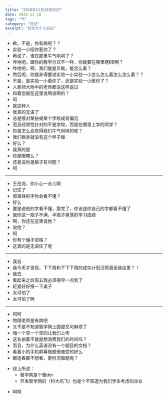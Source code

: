 ```yaml
---
title: "2020年11月18日日记"
date: 2020-11-18
tags: "气"
category: "日记"
excerpt: "仅仅为个人日记"
---
```


* 欸，不是，你有病吧？？
* 实验一小招你惹你了？
* 再说了，谁在那里牛气哄哄了？
* 咋地吧，跟你的教学方式不一样，你就要在哪里瞎BB啊？
* 咋地吧，啊，我们就是贝勒，能怎么着？
* 然后呢，你就非得要说实验一小实验一小怎么怎么着怎么怎么着？？
* 不是，是实验一小着你了，还是实验一小惹你了？
* 人家师大附中的老师都没这样说过
* 和着您就在这里说啊说啊的？
* 呵
* 就这种人
* 我真的无语了
* 总是哦对某些或某个学校成有偏见
* 而且经常性针对的不是学校，而是在哪里上学的同学？
* 你是怎么会觉得我们牛气哄哄的呢？
* 我们根本就没有这个样子做
* 好么？
* 我真的是
* 你是眼瞎么？
* 还是说你是脑子有问题？
* 呵

---

* 王岳尧，你小心一点儿啊
* 记住了
* 郝禹铮的字你会看不懂？
* 好么
* 要是说他的字看不懂，那完了，你该连你自己的字都看不懂了
* 就你这一瓶子不满，半瓶子晃荡的学习成绩
* 啊，你还在这里说他？
* 说他？
* 呵
* 你有个锤子资格？
* 这真的是无语住了呢

---

* 我去
* 我今天才发现，下下周和下下下周的成功计划汪照涵坐我这里？！
* 我去
* 看起来之后周五我必须得早一点到了
* 赶紧好好擦一下桌子
* 太可怕了
* 太可怕了啊

---

* 呵呵
* 物理老师是有病吧
* 又不是不知道智学网上面提交可麻烦了
* 嗨一个空一个空的让我们上传
* 这名拍着不就是想浪费我们的时间吗？
* 而且，为什么英语没有一个题目的文档？
* 看着小的手机屏幕做题很难受的好么
* 都连看都不想看，更何况做题呢？
+ 综上所述：
  - 智学网是个傻der
  - 开发智学网的（科大讯飞）也是个不知道为我们学生考虑的企业
* 呵呵
